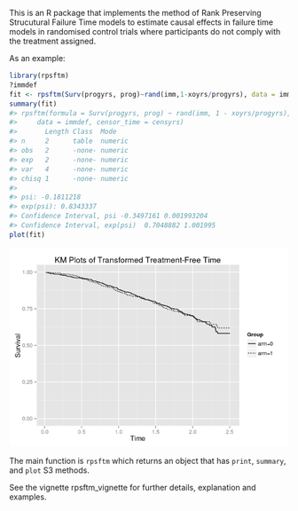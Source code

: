 <!-- README.md is generated from README.Rmd. Please edit that file -->
This is an R package that implements the method of Rank Preserving Strucutural Failure Time models to estimate causal effects in failure time models in randomised control trials where participants do not comply with the treatment assigned.

As an example:

``` r
library(rpsftm)
?immdef
fit <- rpsftm(Surv(progyrs, prog)~rand(imm,1-xoyrs/progyrs), data = immdef, censor_time = censyrs)
summary(fit)
#> rpsftm(formula = Surv(progyrs, prog) ~ rand(imm, 1 - xoyrs/progyrs), 
#>     data = immdef, censor_time = censyrs)
#>       Length Class  Mode   
#> n     2      table  numeric
#> obs   2      -none- numeric
#> exp   2      -none- numeric
#> var   4      -none- numeric
#> chisq 1      -none- numeric
#> 
#> psi: -0.1811218
#> exp(psi): 0.8343337
#> Confidence Interval, psi -0.3497161 0.001993204
#> Confidence Interval, exp(psi)  0.7048882 1.001995
plot(fit)
```

![](README-unnamed-chunk-2-1.png)

The main function is `rpsftm` which returns an object that has `print`, `summary`, and `plot` S3 methods.

See the vignette rpsftm\_vignette for further details, explanation and examples.

